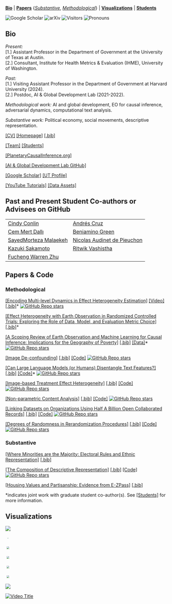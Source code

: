 <!--
**cjerzak/cjerzak** is a ✨ _special_ ✨ repository because its `README.md` (this file) appears on your GitHub profile.
-->

[**Bio**](#bio) | [**Papers**](#installation) {[_Substantive_](#substantive), [_Methodological_](#methodological)} | [**Visualizations**](#visualizations) | [**Students**](#students)

![Google Scholar](https://img.shields.io/badge/scholar-11,200%C2%A0citations-4c9bf5?logo=googlescholar&logoColor=white)
![arXiv](https://img.shields.io/badge/arXiv-44%20papers-b31b1b)
![Visitors](https://komarev.com/ghpvc/?username=cjerzak&style=flat&label=Profile+views)
![Pronouns](https://img.shields.io/badge/pronouns-he·him-lightgrey?labelColor=black)

## Bio<a id="bio"></a>
*Present:* <br>
[1.] Assistant Professor in the Department of Government at the University of Texas at Austin. <br>
[2.] Consultant, Institute for Health Metrics & Evaluation (IHME), University of Washington.

*Past:* <br>
[1.] Visiting Assistant Professor in the Department of Government at Harvard University (2024). <br>
[2.] Postdoc, AI & Global Development Lab (2021-2022).

*Methodological work:*  AI and global development, EO for causal inference, adversarial dynamics, computational text analysis. 

*Substantive work:* Political economy, social movements, descriptive representation. 

[[CV]](https://connorjerzak.com/wp-content/uploads/2023/01/ConnorJerzakCV.pdf) [[Homepage]](https://connorjerzak.com) [[.bib]](https://connorjerzak.com/wp-content/uploads/2024/07/JerzakConnorBib.txt) 

[[Team]](https://connorjerzak.com/collaborators/) [[Students]](https://connorjerzak.com/students/) 

[[PlanetaryCausalInference.org]](https://planetarycausalinference.org/)

[[AI & Global Development Lab GitHub]](https://github.com/AIandGlobalDevelopmentLab/) 

[[Google Scholar]](https://scholar.google.com/citations?user=8mpaH74AAAAJ&hl=en) [[UT Profile]](https://liberalarts.utexas.edu/government/faculty/ctj583) 

[[YouTube Tutorials]](https://www.youtube.com/channel/UCLwTj8390CoodCAh9zVnjhA) [[Data Assets]](https://connorjerzak.com/data/)


## Past and Present Student Co-authors or Advisees on GitHub  <a id="students"></a>

|   |   |
|---|---|
| [Cindy Conlin](https://github.com/cc50liu) | [Andrés Cruz](https://github.com/arcruz0) |
| [Cem Mert Dallı](https://github.com/cmertdalli) | [Beniamino Green](https://github.com/beniaminogreen/) |
| [SayedMorteza Malaekeh](https://github.com/SMalaekeh/) | [Nicolas Audinet de Pieuchon](https://github.com/nicaudinet/) |
| [Kazuki Sakamoto](https://github.com/ksakamoto09) | [Ritwik Vashistha](https://github.com/ritwikvashistha) |
| [Fucheng Warren Zhu](https://github.com/WarrenZhu050413) | |

<!-- 
[<img src="https://connorjerzak.com/wp-content/uploads/2023/07/Screenshot-2023-07-17-at-11.50.01-AM.png" width="220" height="200">](https://www.utexas.edu/) [<img src="https://i0.wp.com/connorjerzak.com/wp-content/uploads/2023/07/CJerzak.jpg?resize=768%2C806&ssl=1" width="300" height="200">](https://connorjerzak.com/)
-->

## Papers & Code <a id="papers"></a>

### Methodological <a id="methodological"></a>

[[Encoding Multi-level Dynamics in Effect Heterogeneity Estimation]](https://arxiv.org/abs/2411.02134) [[Video]](https://www.youtube.com/watch?v=RvAoJGMlKAI&t=33s) [[.bib]](https://connorjerzak.com/wp-content/uploads/2024/11/MultilevelBib.txt)* [![GitHub Repo stars](https://img.shields.io/github/stars/AIandGlobalDevelopmentLab/MultiScaler?style=social)](https://github.com/AIandGlobalDevelopmentLab/eo-poverty-review)

[[Effect Heterogeneity with Earth Observation in Randomized Controlled Trials: Exploring the Role of Data, Model, and Evaluation Metric Choice]](https://arxiv.org/abs/2407.11674) [[.bib]](https://connorjerzak.com/wp-content/uploads/2024/07/ImSeqHetero.txt)*

[[A Scoping Review of Earth Observation and Machine Learning for Causal Inference: Implications for the Geography of Poverty]](https://arxiv.org/abs/2406.02584) [[.bib]](https://connorjerzak.com/wp-content/uploads/2024/07/PlanetaryCausal.txt) [[Data]](https://github.com/AIandGlobalDevelopmentLab/eo-poverty-review)* [![GitHub Repo stars](https://img.shields.io/github/stars/AIandGlobalDevelopmentLab/eo-poverty-review?style=social)](https://github.com/AIandGlobalDevelopmentLab/eo-poverty-review)

[[Image De-confounding]](https://arxiv.org/pdf/2301.12985.pdf) [[.bib]](https://connorjerzak.com/wp-content/uploads/2024/07/EOCausal.txt) [[Code]](https://github.com/cjerzak/causalimages-software) [![GitHub Repo stars](https://img.shields.io/github/stars/cjerzak/causalimages-software?style=social)](https://github.com/cjerzak/causalimages-software)

[[Can Large Language Models (or Humans) Disentangle Text Features?]](https://aclanthology.org/2024.nlpcss-1.5/) [[.bib]](https://connorjerzak.com/wp-content/uploads/2024/07/Disentangle.txt) [[Code]](https://github.com/AIandGlobalDevelopmentLab/TextDisentanglement)* [![GitHub Repo stars](https://img.shields.io/github/stars/AIandGlobalDevelopmentLab/TextDisentanglement?style=social)](https://github.com/AIandGlobalDevelopmentLab/TextDisentanglement)

[[Image-based Treatment Effect Heterogeneity]](https://arxiv.org/pdf/2206.06417.pdf) [[.bib]](https://connorjerzak.com/wp-content/uploads/2024/07/ImageHetBib.txt) [[Code]](https://github.com/cjerzak/causalimages-software) [![GitHub Repo stars](https://img.shields.io/github/stars/cjerzak/causalimages-software?style=social)](https://github.com/cjerzak/causalimages-software)

[[Non-parametric Content Analysis]](https://gking.harvard.edu/sites/scholar.harvard.edu/files/gking/files/div-class-title-an-improved-method-of-automated-nonparametric-content-analysis-for-social-science-div.pdf) [[.bib]](https://connorjerzak.com/wp-content/uploads/2024/07/Readme2Bib.txt) [[Code]](https://github.com/iqss-research/readme-software) [![GitHub Repo stars](https://img.shields.io/github/stars/iqss-research/readme-software?style=social)](https://github.com/iqss-research/readme-software)

[[Linking Datasets on Organizations Using Half A Billion Open Collaborated Records]](https://doi.org/10.1017/psrm.2024.55) [[.bib]](https://connorjerzak.com/wp-content/uploads/2024/07/LinkOrgsBib.txt) [[Code]](https://github.com/cjerzak/LinkOrgs-software) [![GitHub Repo stars](https://img.shields.io/github/stars/cjerzak/LinkOrgs-software?style=social)](https://github.com/cjerzak/LinkOrgs-software)

[[Degrees of Randomness in Rerandomization Procedures]](https://arxiv.org/abs/2310.00861) [[.bib]](https://connorjerzak.com/wp-content/uploads/2024/07/LinkOrgsBib.txt) [[Code]](https://github.com/cjerzak/fastrerandomize-software) [![GitHub Repo stars](https://img.shields.io/github/stars/cjerzak/fastrerandomize-software?style=social)](https://github.com/cjerzak/fastrerandomize-software)

### Substantive <a id="substantive"></a>

[[Where Minorities are the Majority: Electoral Rules and Ethnic Representation]](https://osf.io/preprints/osf/ums8y) [[.bib]](https://connorjerzak.com/wp-content/uploads/2024/07/WhereTheMinoritiesBib.txt)

[[The Composition of Descriptive Representation]](https://www.cambridge.org/core/journals/american-political-science-review/article/composition-of-descriptive-representation/7EAEA1CA4C553AB9D76054D1FA9C0840) [[.bib]](https://connorjerzak.com/wp-content/uploads/2024/07/CompositionBib.txt) [[Code]](https://github.com/cjerzak/DescriptiveRepresentationCalculator-software) [![GitHub Repo stars](https://img.shields.io/github/stars/cjerzak/DescriptiveRepresentationCalculator-software?style=social)](https://github.com/cjerzak/DescriptiveRepresentationCalculator-software)

[[Housing Values and Partisanship: Evidence from E-ZPass]](https://connorjerzak.com/wp-content/uploads/2022/12/PoliticalEffects_EZPass.pdf) [[.bib]](https://connorjerzak.com/wp-content/uploads/2024/07/EZPassBib.txt)

*indicates joint work with graduate student co-author(s). See [[Students]](https://connorjerzak.com/students/) for more information. 

## Visualizations  <a id="visualizations"></a>

[<img src="https://i0.wp.com/connorjerzak.com/wp-content/uploads/2024/08/EO_WorkflowVizV52.png?w=1275&ssl=1" style="transform: scale(1);">](https://connorjerzak.com/gci-overview/) 

[<img src="https://i0.wp.com/connorjerzak.com/wp-content/uploads/2024/08/InstViz.png?w=1280&ssl=1" style="transform: scale(0.2);">](https://osf.io/preprints/osf/ums8y) 

[<img src="https://i0.wp.com/connorjerzak.com/wp-content/uploads/2023/07/f1.png?w=738&ssl=1" style="transform: scale(0.5);">](https://doi.org/10.1017/psrm.2024.55) 

[<img src="https://i0.wp.com/connorjerzak.com/wp-content/uploads/2024/08/Visual-Abstract-Figure-2-copy.png?w=1000&ssl=1" style="transform: scale(0.5);">](https://arxiv.org/abs/2407.11674) 

[<img src="https://i0.wp.com/connorjerzak.com/wp-content/uploads/2024/08/CanLLMsViz.png?w=1232&ssl=1" style="transform: scale(0.5);">](https://aclanthology.org/2024.nlpcss-1.5.pdf) 

[<img src="https://connorjerzak.com/wp-content/uploads/2024/10/BookVAbstract.png" style="transform: scale(0.5);">](https://connorjerzak.com/planetary-causal-inference/) 

[<img src="https://github.com/cjerzak/fastrerandomize-software/raw/main/misc/figures/Viz_Keys.png?raw=true" style="transform: scale(1);">](https://github.com/cjerzak/fastrerandomize-software) 

[![Video Title](https://img.youtube.com/vi/RvAoJGMlKAI/0.jpg)](https://www.youtube.com/watch?v=RvAoJGMlKAI&t=2s)
